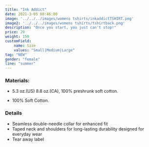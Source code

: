 ```yaml
---
title: "Ink Addict"
date: 2021-3-05 08:46:00
image: '../../../images/womens tshirts/inkaddictTSHIRT.png'
image2: '../../../images/womens tshirts/tshirtback.png'
description: "Once you start, you just can't stop!"
price: 20
weight: 150
customField:
    name: Size
    values: "Small|Medium|Large"
tag: "NEW"
gender: "female"
line: "summer"
---
```


### Materials:  

- 5.3 oz.(US) 8.8 oz.(CA), 100% preshrunk soft cotton.

- 100% Soft Cotton.

### Details 

- Seamless double-needle collar for enhanced fit
- Taped neck and shoulders for long-lasting durability designed for everyday wear
- Tear away label